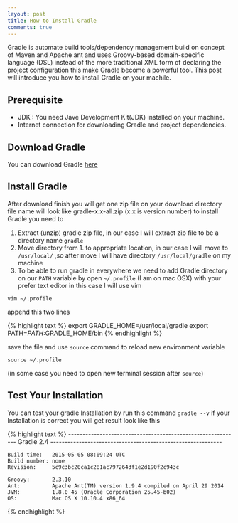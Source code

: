 ```yaml
---
layout: post
title: How to Install Gradle
comments: true
---
```


Gradle is automate build tools/dependency management  build on concept of Maven and Apache ant and uses Groovy-based domain-specific language (DSL) instead of the more traditional XML form of declaring the project configuration this make Gradle become a powerful tool. This post will introduce you how to install Gradle on your machile.

## Prerequisite
- JDK : You need Jave Development Kit(JDK) installed on your machine.
- Internet connection for downloading Gradle and project dependencies.

## Download Gradle
You can download Gradle [here](https://services.gradle.org/distributions/gradle-2.4-all.zip)

## Install Gradle
After download finish you will get one zip file on your download directory file name will look like gradle-x.x-all.zip (x.x is version number) to install Gradle you need to

1. Extract (unzip) gradle zip file, in our case I will extract zip file to be a directory name `gradle`
2. Move directory from 1. to appropriate location, in our case I will move to `/usr/local/` ,so after move I will have directory `/usr/local/gradle` on my machine
3. To be able to run gradle in everywhere we need to add Gradle directory on our `PATH` variable by open `~/.profile` (I am on mac OSX) with your prefer text editor in this case I will use vim

 `vim ~/.profile`

append this two lines

{% highlight text %}
export GRADLE_HOME=/usr/local/gradle
export PATH=$PATH:$GRADLE_HOME/bin
{% endhighlight %}

save the file and use `source` command to reload new environment variable

`source ~/.profile`

(in some case you need to open new terminal session after `source`)

## Test Your Installation
You can test your gradle Installation by run this command `gradle --v` if your Installation is correct you will get result look like this

{% highlight text %}
    ------------------------------------------------------------
    Gradle 2.4
    ------------------------------------------------------------

    Build time:   2015-05-05 08:09:24 UTC
    Build number: none
    Revision:     5c9c3bc20ca1c281ac7972643f1e2d190f2c943c

    Groovy:       2.3.10
    Ant:          Apache Ant(TM) version 1.9.4 compiled on April 29 2014
    JVM:          1.8.0_45 (Oracle Corporation 25.45-b02)
    OS:           Mac OS X 10.10.4 x86_64
{% endhighlight %}

